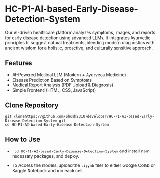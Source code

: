 # HC-P1-AI-based-Early-Disease-Detection-System
Our AI-driven healthcare platform analyzes symptoms, images, and reports for early disease detection using advanced LLMs. It integrates Ayurvedic principles to suggest natural treatments, blending modern diagnostics with ancient wisdom for a holistic, proactive, and culturally sensitive approach.

## Features
- AI-Powered Medical LLM (Modern + Ayurveda Medicine)
- Disease Prediction Based on Symptoms
- Medical Report Analysis (PDF Upload & Diagnosis)
- Simple Frontend (HTML, CSS, JavaScript)

## Clone Repository
    git clonehttps://github.com/Shubh2310-developer/HC-P1-AI-based-Early-Disease-Detection-System.git
    cd HC-P1-AI-based-Early-Disease-Detection-System
    
## How to Use

- ` cd HC-P1-AI-based-Early-Disease-Detection-System`   and install npm necessary packages, and deploy.

- To Access the models, upload the `.ipynb` files to either Google Colab or Kaggle Notebook and run each cell.
